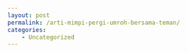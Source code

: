 ```yaml
---
layout: post
permalink: /arti-mimpi-pergi-umroh-bersama-teman/
categories:
    - Uncategorized
---
```


